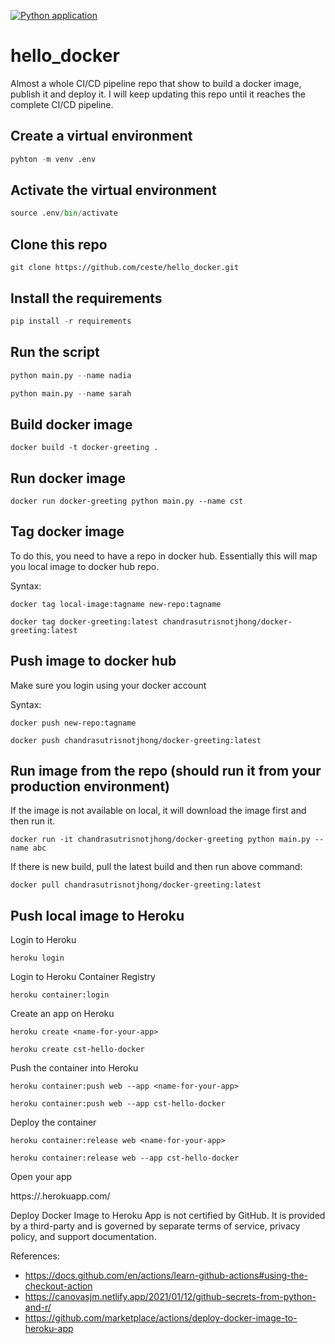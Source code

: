 [![Python application](https://github.com/ceste/hello_docker/actions/workflows/main.yml/badge.svg)](https://github.com/ceste/hello_docker/actions/workflows/main.yml)

# hello_docker

Almost a whole CI/CD pipeline repo that show to build a docker image, publish it and deploy it. I will keep updating this repo until it reaches the complete CI/CD pipeline.


## Create a virtual environment

```python
pyhton -m venv .env
```

## Activate the virtual environment

```python
source .env/bin/activate
```

## Clone this repo

```git
git clone https://github.com/ceste/hello_docker.git
```

## Install the requirements

```python
pip install -r requirements
```

## Run the script

```python
python main.py --name nadia
```

```python
python main.py --name sarah
```

## Build docker image

```docker
docker build -t docker-greeting .
```

## Run docker image

```docker
docker run docker-greeting python main.py --name cst
```

## Tag docker image

To do this, you need to have a repo in docker hub. Essentially this will map you local image to docker hub repo.

Syntax:

```docker
docker tag local-image:tagname new-repo:tagname
```

```docker
docker tag docker-greeting:latest chandrasutrisnotjhong/docker-greeting:latest
```

## Push image to docker hub

Make sure you login using your docker account

Syntax:
```docker
docker push new-repo:tagname
```

```docker
docker push chandrasutrisnotjhong/docker-greeting:latest
```

## Run image from the repo (should run it from your production environment)

If the image is not available on local, it will download the image first and then run it.

```docker
docker run -it chandrasutrisnotjhong/docker-greeting python main.py --name abc
```

If there is new build, pull the latest build and then run above command:

```docker
docker pull chandrasutrisnotjhong/docker-greeting:latest
```

## Push local image to Heroku

Login to Heroku 

```
heroku login
```

Login to Heroku Container Registry

```
heroku container:login
```

Create an app on Heroku 

```heroku
heroku create <name-for-your-app>
```

```heroku
heroku create cst-hello-docker
```

Push the container into Heroku

```heroku
heroku container:push web --app <name-for-your-app>
```

```heroku
heroku container:push web --app cst-hello-docker
```

Deploy the container

```heroku
heroku container:release web <name-for-your-app>
```

```heroku
heroku container:release web --app cst-hello-docker
```

Open your app 

https://<name-for-your-app>.herokuapp.com/



Deploy Docker Image to Heroku App is not certified by GitHub. It is provided by a third-party and is governed by separate terms of service, privacy policy, and support documentation.
  


References:
- https://docs.github.com/en/actions/learn-github-actions#using-the-checkout-action
- https://canovasjm.netlify.app/2021/01/12/github-secrets-from-python-and-r/
- https://github.com/marketplace/actions/deploy-docker-image-to-heroku-app 

